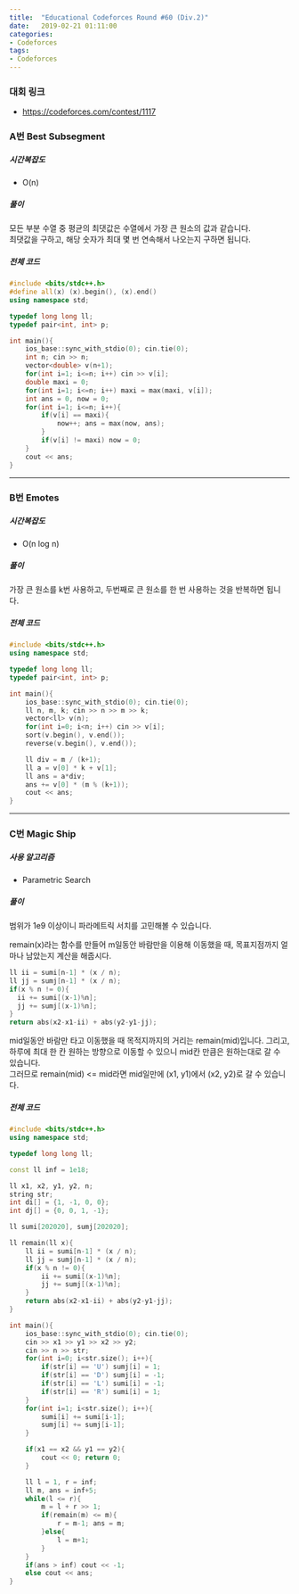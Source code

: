 ```yaml
---
title:  "Educational Codeforces Round #60 (Div.2)"
date:   2019-02-21 01:11:00
categories:
- Codeforces
tags:
- Codeforces
---
```


### 대회 링크
* https://codeforces.com/contest/1117

### A번 Best Subsegment

##### 시간복잡도
* O(n)

##### 풀이
모든 부분 수열 중 평균의 최댓값은 수열에서 가장 큰 원소의 값과 같습니다.<Br>
최댓값을 구하고, 해당 숫자가 최대 몇 번 연속해서 나오는지 구하면 됩니다.

##### 전체 코드
```cpp
#include <bits/stdc++.h>
#define all(x) (x).begin(), (x).end()
using namespace std;

typedef long long ll;
typedef pair<int, int> p;

int main(){
	ios_base::sync_with_stdio(0); cin.tie(0);
	int n; cin >> n;
	vector<double> v(n+1);
	for(int i=1; i<=n; i++) cin >> v[i];
	double maxi = 0;
	for(int i=1; i<=n; i++) maxi = max(maxi, v[i]);
	int ans = 0, now = 0;
	for(int i=1; i<=n; i++){
		if(v[i] == maxi){
			now++; ans = max(now, ans);
		}
		if(v[i] != maxi) now = 0;
	}
	cout << ans;
}
```


<hr>

### B번 Emotes

##### 시간복잡도
* O(n log n)

##### 풀이
가장 큰 원소를 k번 사용하고, 두번째로 큰 원소를 한 번 사용하는 것을 반복하면 됩니다.

##### 전체 코드
```cpp
#include <bits/stdc++.h>
using namespace std;

typedef long long ll;
typedef pair<int, int> p;

int main(){
	ios_base::sync_with_stdio(0); cin.tie(0);
	ll n, m, k; cin >> n >> m >> k;
	vector<ll> v(n);
	for(int i=0; i<n; i++) cin >> v[i];
	sort(v.begin(), v.end());
	reverse(v.begin(), v.end());

	ll div = m / (k+1);
	ll a = v[0] * k + v[1];
	ll ans = a*div;
	ans += v[0] * (m % (k+1));
	cout << ans;
}
```

<hr>

### C번 Magic Ship

##### 사용 알고리즘
* Parametric Search

##### 풀이
범위가 1e9 이상이니 파라메트릭 서치를 고민해볼 수 있습니다.

remain(x)라는 함수를 만들어 m일동안 바람만을 이용해 이동했을 때, 목표지점까지 얼마나 남았는지 계산을 해줍시다.
```cpp
ll ii = sumi[n-1] * (x / n);
ll jj = sumj[n-1] * (x / n);
if(x % n != 0){
  ii += sumi[(x-1)%n];
  jj += sumj[(x-1)%n];
}
return abs(x2-x1-ii) + abs(y2-y1-jj);
```
mid일동안 바람만 타고 이동했을 때 목적지까지의 거리는 remain(mid)입니다. 그리고, 하루에 최대 한 칸 원하는 방향으로 이동할 수 있으니 mid칸 만큼은 원하는대로 갈 수 있습니다.<br>
그러므로 remain(mid) <= mid라면 mid일만에 (x1, y1)에서 (x2, y2)로 갈 수 있습니다.

##### 전체 코드
```cpp
#include <bits/stdc++.h>
using namespace std;

typedef long long ll;

const ll inf = 1e18;

ll x1, x2, y1, y2, n;
string str;
int di[] = {1, -1, 0, 0};
int dj[] = {0, 0, 1, -1};

ll sumi[202020], sumj[202020];

ll remain(ll x){
	ll ii = sumi[n-1] * (x / n);
	ll jj = sumj[n-1] * (x / n);
	if(x % n != 0){
		ii += sumi[(x-1)%n];
		jj += sumj[(x-1)%n];
	}
	return abs(x2-x1-ii) + abs(y2-y1-jj);
}

int main(){
	ios_base::sync_with_stdio(0); cin.tie(0);
	cin >> x1 >> y1 >> x2 >> y2;
	cin >> n >> str;
	for(int i=0; i<str.size(); i++){
		if(str[i] == 'U') sumj[i] = 1;
		if(str[i] == 'D') sumj[i] = -1;
		if(str[i] == 'L') sumi[i] = -1;
		if(str[i] == 'R') sumi[i] = 1;
	}
	for(int i=1; i<str.size(); i++){
		sumi[i] += sumi[i-1];
		sumj[i] += sumj[i-1];
	}

	if(x1 == x2 && y1 == y2){
		cout << 0; return 0;
	}

	ll l = 1, r = inf;
	ll m, ans = inf+5;
	while(l <= r){
		m = l + r >> 1;
		if(remain(m) <= m){
			r = m-1; ans = m;
		}else{
			l = m+1;
		}
	}
	if(ans > inf) cout << -1;
	else cout << ans;
}
```

